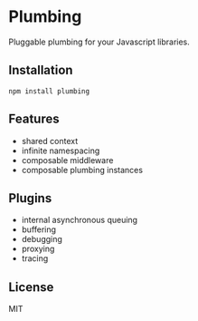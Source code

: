 
# Plumbing

  Pluggable plumbing for your Javascript libraries.

## Installation

```
npm install plumbing
```

## Features

- shared context
- infinite namespacing
- composable middleware
- composable plumbing instances

## Plugins

- internal asynchronous queuing
- buffering
- debugging
- proxying
- tracing

## License

MIT
